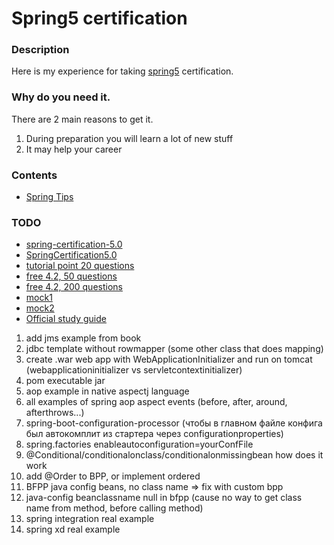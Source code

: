 # Spring5 certification

### Description
Here is my experience for taking [spring5](https://store.education.pivotal.io/confirm-course?courseid=EDU-1202) certification.

### Why do you need it.
There are 2 main reasons to get it.
1. During preparation you will learn a lot of new stuff
2. It may help your career

### Contents
* [Spring Tips](https://github.com/dgaydukov/cert-spring5/blob/master/files/spring5.md)


### TODO
* [spring-certification-5.0](https://github.com/vshemyako/spring-certification-5.0)
* [SpringCertification5.0](https://github.com/MrR0807/SpringCertification5.0)
* [tutorial point 20 questions](https://www.tutorialspoint.com/spring/spring_online_test.htm)
* [free 4.2, 50 questions](http://javaetmoi.com/wp-content/uploads/2016/01/spring-certification-4_2-mock-exam-antoine.pdf)
* [free 4.2, 200 questions](https://github.com/vojtechruz/spring-core-cert-notes-4.2)
* [mock1](http://itestjava.com/java-certification-practice-tests/product/enter.do?product=SPRING-CORE50)
* [mock2](https://www.certification-questions.com/spring-exam/professional-dumps.html)
* [Official study guide](https://www.amazon.com/Pivotal-Certified-Professional-Spring-Developer/dp/1484251350)


1. add jms example from book
2. jdbc template without rowmapper (some other class that does mapping)
3. create .war web app with WebApplicationInitializer and run on tomcat (webapplicationinitializer vs servletcontextinitializer)
4. pom executable jar
5. aop example in native aspectj language
6. all examples of spring aop aspect events (before, after, around, afterthrows...)
7. spring-boot-configuration-processor (чтобы в главном файле конфига был автокомплит из стартера через configurationproperties)
8. spring.factories enableautoconfiguration=yourConfFile
9. @Conditional/conditionalonclass/conditionalonmissingbean how does it work
10. add @Order to BPP, or implement ordered
11. BFPP java config beans, no class name => fix with custom bpp
12. java-config beanclassname null in bfpp (cause no way to get class name from method, before calling method)
13. spring integration real example
14. spring xd real example
